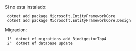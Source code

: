Si no esta instalado:


     dotnet add package Microsoft.EntityFrameworkCore
     dotnet add package Microsoft.EntityFrameworkCore.Design

Migracion:


     1°  dotnet ef migrations add BiodigestorTop4
     2°  dotnet ef database update
 

     
